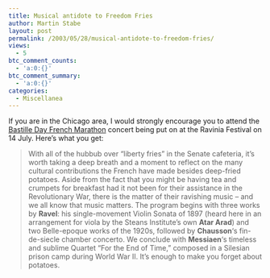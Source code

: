 ```yaml
---
title: Musical antidote to Freedom Fries
author: Martin Stabe
layout: post
permalink: /2003/05/28/musical-antidote-to-freedom-fries/
views:
  - 5
btc_comment_counts:
  - 'a:0:{}'
btc_comment_summary:
  - 'a:0:{}'
categories:
  - Miscellanea
---
```

If you are in the Chicago area, I would strongly encourage you to attend the <a href="http://www.ravinia.org/box_office/event_detail.cfm?xid_show=3222060" target="_top">Bastille Day French Marathon</a> concert being put on at the Ravinia Festival on 14 July. Here&#8217;s what you get:  


> With all of the hubbub over &#8220;liberty fries&#8221; in the Senate cafeteria, it&#8217;s worth taking a deep breath and a moment to reflect on the many cultural contributions the French have made besides deep-fried potatoes. Aside from the fact that you might be having tea and crumpets for breakfast had it not been for their assistance in the Revolutionary War, there is the matter of their ravishing music &#8211; and we all know that music matters. The program begins with three works by **Ravel**: his single-movement Violin Sonata of 1897 (heard here in an arrangement for viola by the Steans Institute&#8217;s own **Atar Arad**) and two Belle-epoque works of the 1920s, followed by **Chausson**&#8216;s fin-de-siecle chamber concerto. We conclude with **Messiaen**&#8216;s timeless and sublime Quartet &#8220;For the End of Time,&#8221; composed in a Silesian prison camp during World War II. It&#8217;s enough to make you forget about potatoes.</p>